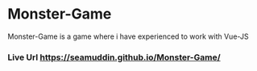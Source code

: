 # Monster-Game
Monster-Game is a game where i have experienced to work with Vue-JS
### Live Url https://seamuddin.github.io/Monster-Game/
